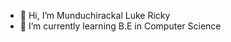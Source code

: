 - 👋 Hi, I’m Munduchirackal Luke Ricky
- 🌱 I’m currently learning B.E in Computer Science

<!---
lukericky/lukericky is a ✨ special ✨ repository because its `README.md` (this file) appears on your GitHub profile.
You can click the Preview link to take a look at your changes.
--->
